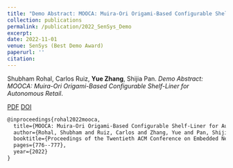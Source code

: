 ```yaml
---
title: "Demo Abstract: MOOCA: Muira-Ori Origami-Based Configurable Shelf-Liner for Autonomous Retail"
collection: publications
permalink: /publication/2022_SenSys_Demo
excerpt: 
date: 2022-11-01
venue: SenSys (Best Demo Award)
paperurl: ''
citation: 
---
```

Shubham Rohal, Carlos Ruiz, **Yue Zhang**, Shijia Pan. *Demo Abstract: MOOCA: Muira-Ori Origami-Based
Configurable Shelf-Liner for Autonomous Retail*.

[PDF](http://yzthu.github.io/files/2022_SenSyS_Demo.pdf) [DOI](https://doi.org/10.1145/3560905.3568061)

```markdown
@inproceedings{rohal2022mooca,
  title={MOOCA: Muira-Ori Origami-Based Configurable Shelf-Liner for Autonomous Retail},
  author={Rohal, Shubham and Ruiz, Carlos and Zhang, Yue and Pan, Shijia},
  booktitle={Proceedings of the Twentieth ACM Conference on Embedded Networked Sensor Systems},
  pages={776--777},
  year={2022}
}
```
